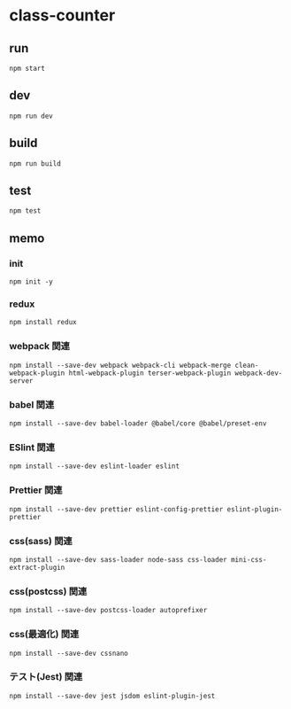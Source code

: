 # class-counter

## run

```
npm start
```

## dev

```
npm run dev
```

## build

```
npm run build
```

## test

```
npm test
```

## memo

### init

```
npm init -y
```

### redux

```
npm install redux
```

### webpack 関連

```
npm install --save-dev webpack webpack-cli webpack-merge clean-webpack-plugin html-webpack-plugin terser-webpack-plugin webpack-dev-server
```

### babel 関連

```
npm install --save-dev babel-loader @babel/core @babel/preset-env
```

### ESlint 関連

```
npm install --save-dev eslint-loader eslint
```

### Prettier 関連

```
npm install --save-dev prettier eslint-config-prettier eslint-plugin-prettier
```

### css(sass) 関連

```
npm install --save-dev sass-loader node-sass css-loader mini-css-extract-plugin
```

### css(postcss) 関連

```
npm install --save-dev postcss-loader autoprefixer
```

### css(最適化) 関連

```
npm install --save-dev cssnano
```

### テスト(Jest) 関連

```
npm install --save-dev jest jsdom eslint-plugin-jest
```
